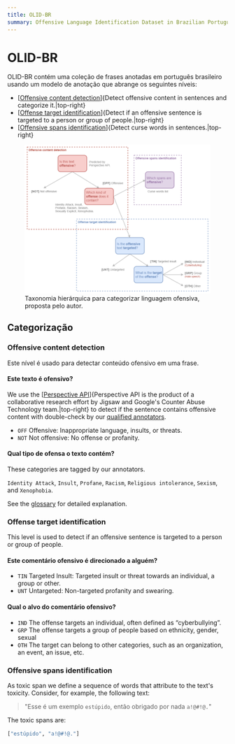 ```yaml
---
title: OLID-BR
summary: Offensive Language Identification Dataset in Brazilian Portuguese.
---
```


# OLID-BR

OLID-BR contém uma coleção de frases anotadas em português brasileiro usando um modelo de anotação que abrange os seguintes níveis:

- [[Offensive content detection](#offensive-content-detection)]{Detect offensive content in sentences and categorize it.|top-right}
- [[Offense target identification](#offense-target-identification)]{Detect if an offensive sentence is targeted to a person or group of people.|top-right}
- [[Offensive spans identification](#offensive-spans-identification)]{Detect curse words in sentences.|top-right}

<figure>
  <img src="../images/olid-br-taxonomy.png"/>
  <figcaption>Taxonomia hierárquica para categorizar linguagem ofensiva, proposta pelo autor.</figcaption>
</figure>

## Categorização

### Offensive content detection

Este nível é usado para detectar conteúdo ofensivo em uma frase.

#### Este texto é ofensivo?

We use the [[Perspective API](https://www.perspectiveapi.com/)]{Perspective API is the product of a collaborative research effort by Jigsaw and Google's Counter Abuse Technology team.|top-right} to detect if the sentence contains offensive content with double-check by our [qualified annotators](annotation.md#who-are-qualified-annotators).

- `OFF` Offensive: Inappropriate language, insults, or threats.
- `NOT` Not offensive: No offense or profanity.

#### Qual tipo de ofensa o texto contém?

These categories are tagged by our annotators.

`Identity Attack`, `Insult`, `Profane`, `Racism`, `Religious intolerance`, `Sexism`, and `Xenophobia`.

See the [glossary](../glossary.md) for detailed explanation.

### Offense target identification

This level is used to detect if an offensive sentence is targeted to a person or group of people.

#### Este comentário ofensivo é direcionado a alguém?

- `TIN` Targeted Insult: Targeted insult or threat towards an individual, a group or other.
- `UNT` Untargeted: Non-targeted profanity and swearing.

#### Qual o alvo do comentário ofensivo?

- `IND` The offense targets an individual, often defined as “cyberbullying”.
- `GRP` The offense targets a group of people based on ethnicity, gender, sexual
- `OTH` The target can belong to other categories, such as an organization, an event, an issue, etc.

### Offensive spans identification

As toxic span we define a sequence of words that attribute to the text's toxicity. Consider, for example, the following text:

> "Esse é um exemplo `estúpido`, então obrigado por nada `a!@#!@.`"

The toxic spans are:

```python
["estúpido", "a!@#!@."]
```

[^1]: Zampieri et al. "Predicting the type and target of offensive posts in social media." NAACL 2019.
[^2]: João A. Leite, Diego F. Silva, Kalina Bontcheva, Carolina Scarton (2020): Toxic Language Detection in Social Media for Brazilian Portuguese: New Dataset and Multilingual Analysis. Published at AACL-IJCNLP 2020.
